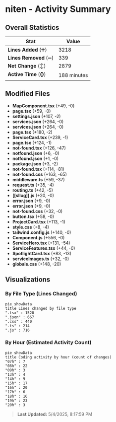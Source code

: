 # niten - Activity Summary 

## Overall Statistics

| Stat                   | Value                                                             |
| ---------------------- | ----------------------------------------------------------------- |
| **Lines Added** (➕)   | 3218                                          |
| **Lines Removed** (➖) | 339                                        |
| **Net Change** (↕)    | 2879                |
| **Active Time** (⌚)   | 188 minutes |


## Modified Files
- **MapComponent.tsx** (+49, -0)
- **page.tsx** (+59, -0)
- **settings.json** (+107, -2)
- **services.json** (+264, -0)
- **services.json** (+264, -0)
- **page.tsx** (+180, -2)
- **ServiceCard.tsx** (+239, -1)
- **page.tsx** (+124, -1)
- **not-found.tsx** (+126, -47)
- **notfound.json** (+6, -0)
- **notfound.json** (+1, -0)
- **package.json** (+3, -2)
- **not-found.tsx** (+114, -81)
- **not-found.css** (+163, -65)
- **middleware.ts** (+59, -37)
- **request.ts** (+35, -4)
- **routing.ts** (+42, -5)
- **[[sllug]].js** (+20, -0)
- **error.json** (+9, -0)
- **error.json** (+9, -0)
- **not-found.css** (+32, -0)
- **button.tsx** (+58, -0)
- **ProjectCard.tsx** (+113, -1)
- **style.css** (+8, -4)
- **tailwind.config.js** (+140, -0)
- **Component.js** (+556, -0)
- **ServiceHero.tsx** (+131, -54)
- **ServiceFeatures.tsx** (+44, -0)
- **SpotlightCard.tsx** (+83, -13)
- **serviceImages.ts** (+32, -0)
- **globals.css** (+148, -20)

## Visualizations

### By File Type (Lines Changed)

```mermaid
pie showData
title Lines changed by file type
".tsx" : 1520
".json" : 667
".css" : 440
".ts" : 214
".js" : 716
```

### By Hour (Estimated Activity Count)

```mermaid
pie showData
title Coding activity by hour (count of changes)
"07h" : 7
"08h" : 22
"09h" : 3
"13h" : 4
"14h" : 9
"15h" : 17
"16h" : 20
"17h" : 6
"18h" : 16
"19h" : 23
"20h" : 3
```


> **Last Updated:** 5/4/2025, 8:17:59 PM